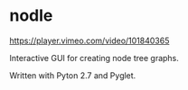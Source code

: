 nodle
=====

https://player.vimeo.com/video/101840365

Interactive GUI for creating node tree graphs.

Written with Pyton 2.7 and Pyglet.
